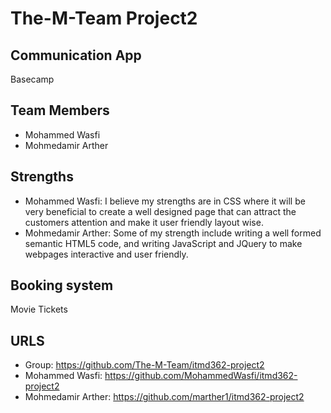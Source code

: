 # The-M-Team Project2

## Communication App
Basecamp

## Team Members
- Mohammed Wasfi
- Mohmedamir Arther

## Strengths
- Mohammed Wasfi: I believe my strengths are in CSS where it will be very beneficial to create a well designed page that can attract the customers attention and make it user friendly layout wise.
- Mohmedamir Arther: Some of my strength include writing a well formed semantic HTML5 code, and writing JavaScript and JQuery to make webpages interactive and user friendly.

## Booking system
Movie Tickets

## URLS
- Group: https://github.com/The-M-Team/itmd362-project2
- Mohammed Wasfi: https://github.com/MohammedWasfi/itmd362-project2
- Mohmedamir Arther: https://github.com/marther1/itmd362-project2
